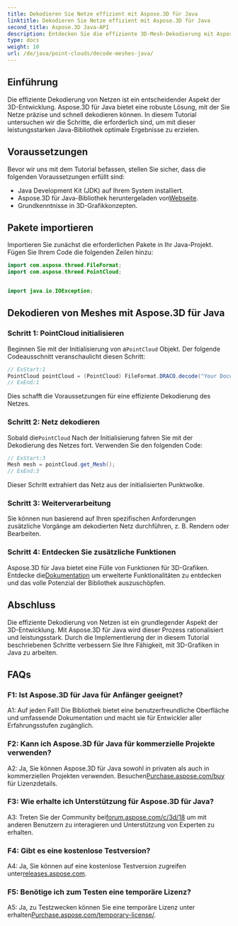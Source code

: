 ```yaml
---
title: Dekodieren Sie Netze effizient mit Aspose.3D für Java
linktitle: Dekodieren Sie Netze effizient mit Aspose.3D für Java
second_title: Aspose.3D Java-API
description: Entdecken Sie die effiziente 3D-Mesh-Dekodierung mit Aspose.3D für Java. Schritt-für-Schritt-Anleitung für Entwickler.
type: docs
weight: 10
url: /de/java/point-clouds/decode-meshes-java/
---
```

## Einführung

Die effiziente Dekodierung von Netzen ist ein entscheidender Aspekt der 3D-Entwicklung. Aspose.3D für Java bietet eine robuste Lösung, mit der Sie Netze präzise und schnell dekodieren können. In diesem Tutorial untersuchen wir die Schritte, die erforderlich sind, um mit dieser leistungsstarken Java-Bibliothek optimale Ergebnisse zu erzielen.

## Voraussetzungen

Bevor wir uns mit dem Tutorial befassen, stellen Sie sicher, dass die folgenden Voraussetzungen erfüllt sind:

- Java Development Kit (JDK) auf Ihrem System installiert.
-  Aspose.3D für Java-Bibliothek heruntergeladen von[Webseite](https://releases.aspose.com/3d/java/).
- Grundkenntnisse in 3D-Grafikkonzepten.

## Pakete importieren

Importieren Sie zunächst die erforderlichen Pakete in Ihr Java-Projekt. Fügen Sie Ihrem Code die folgenden Zeilen hinzu:

```java
import com.aspose.threed.FileFormat;
import com.aspose.threed.PointCloud;


import java.io.IOException;
```

## Dekodieren von Meshes mit Aspose.3D für Java

### Schritt 1: PointCloud initialisieren

 Beginnen Sie mit der Initialisierung von a`PointCloud` Objekt. Der folgende Codeausschnitt veranschaulicht diesen Schritt:

```java
// ExStart:1
PointCloud pointCloud = (PointCloud) FileFormat.DRACO.decode("Your Document Directory" + "point_cloud_no_qp.drc");
// ExEnd:1
```

Dies schafft die Voraussetzungen für eine effiziente Dekodierung des Netzes.

### Schritt 2: Netz dekodieren

 Sobald die`PointCloud` Nach der Initialisierung fahren Sie mit der Dekodierung des Netzes fort. Verwenden Sie den folgenden Code:

```java
// ExStart:3
Mesh mesh = pointCloud.get_Mesh();
// ExEnd:3
```

Dieser Schritt extrahiert das Netz aus der initialisierten Punktwolke.

### Schritt 3: Weiterverarbeitung

Sie können nun basierend auf Ihren spezifischen Anforderungen zusätzliche Vorgänge am dekodierten Netz durchführen, z. B. Rendern oder Bearbeiten.

### Schritt 4: Entdecken Sie zusätzliche Funktionen

 Aspose.3D für Java bietet eine Fülle von Funktionen für 3D-Grafiken. Entdecke die[Dokumentation](https://reference.aspose.com/3d/java/) um erweiterte Funktionalitäten zu entdecken und das volle Potenzial der Bibliothek auszuschöpfen.

## Abschluss

Die effiziente Dekodierung von Netzen ist ein grundlegender Aspekt der 3D-Entwicklung. Mit Aspose.3D für Java wird dieser Prozess rationalisiert und leistungsstark. Durch die Implementierung der in diesem Tutorial beschriebenen Schritte verbessern Sie Ihre Fähigkeit, mit 3D-Grafiken in Java zu arbeiten.

## FAQs

### F1: Ist Aspose.3D für Java für Anfänger geeignet?

A1: Auf jeden Fall! Die Bibliothek bietet eine benutzerfreundliche Oberfläche und umfassende Dokumentation und macht sie für Entwickler aller Erfahrungsstufen zugänglich.

### F2: Kann ich Aspose.3D für Java für kommerzielle Projekte verwenden?

 A2: Ja, Sie können Aspose.3D für Java sowohl in privaten als auch in kommerziellen Projekten verwenden. Besuchen[Purchase.aspose.com/buy](https://purchase.aspose.com/buy) für Lizenzdetails.

### F3: Wie erhalte ich Unterstützung für Aspose.3D für Java?

 A3: Treten Sie der Community bei[forum.aspose.com/c/3d/18](https://forum.aspose.com/c/3d/18) um mit anderen Benutzern zu interagieren und Unterstützung von Experten zu erhalten.

### F4: Gibt es eine kostenlose Testversion?

 A4: Ja, Sie können auf eine kostenlose Testversion zugreifen unter[releases.aspose.com](https://releases.aspose.com/).

### F5: Benötige ich zum Testen eine temporäre Lizenz?

 A5: Ja, zu Testzwecken können Sie eine temporäre Lizenz unter erhalten[Purchase.aspose.com/temporary-license/](https://purchase.aspose.com/temporary-license/).
